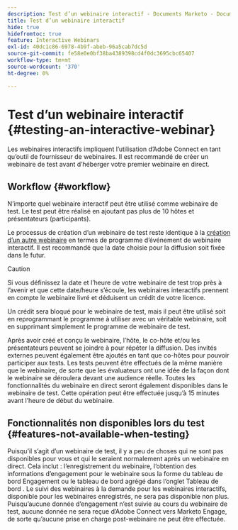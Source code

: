 ```yaml
---
description: Test d’un webinaire interactif - Documents Marketo - Documentation du produit
title: Test d’un webinaire interactif
hide: true
hidefromtoc: true
feature: Interactive Webinars
exl-id: 40dc1c86-6978-4b9f-abeb-96a5cab7dc5d
source-git-commit: fe58e0e0bf38ba4389398cd4f0dc3695cbc65407
workflow-type: tm+mt
source-wordcount: '370'
ht-degree: 0%

---
```


# Test d’un webinaire interactif {#testing-an-interactive-webinar}

Les webinaires interactifs impliquent l’utilisation d’Adobe Connect en tant qu’outil de fournisseur de webinaires. Il est recommandé de créer un webinaire de test avant d’héberger votre premier webinaire en direct.

## Workflow {#workflow}

N’importe quel webinaire interactif peut être utilisé comme webinaire de test. Le test peut être réalisé en ajoutant pas plus de 10 hôtes et présentateurs (participants).

Le processus de création d’un webinaire de test reste identique à la [création d’un autre webinaire](/help/marketo/product-docs/demand-generation/events/interactive-webinars/create-an-interactive-webinar.md) en termes de programme d’événement de webinaire interactif. Il est recommandé que la date choisie pour la diffusion soit fixée dans le futur.

>[!CAUTION]
>
>Si vous définissez la date et l’heure de votre webinaire de test trop près à l’avenir et que cette date/heure s’écoule, les webinaires interactifs prennent en compte le webinaire livré et déduisent un crédit de votre licence.

Un crédit sera bloqué pour le webinaire de test, mais il peut être utilisé soit en reprogrammant le programme à utiliser avec un véritable webinaire, soit en supprimant simplement le programme de webinaire de test.

Après avoir créé et conçu le webinaire, l’hôte, le co-hôte et/ou les présentateurs peuvent se joindre à pour répéter la diffusion. Des invités externes peuvent également être ajoutés en tant que co-hôtes pour pouvoir participer aux tests. Les tests peuvent être effectués de la même manière que le webinaire, de sorte que les évaluateurs ont une idée de la façon dont le webinaire se déroulera devant une audience réelle. Toutes les fonctionnalités du webinaire en direct seront également disponibles dans le webinaire de test. Cette opération peut être effectuée jusqu’à 15 minutes avant l’heure de début du webinaire.

## Fonctionnalités non disponibles lors du test {#features-not-available-when-testing}

Puisqu’il s’agit d’un webinaire de test, il y a peu de choses qui ne sont pas disponibles pour vous et qui le seraient normalement après un webinaire en direct. Cela inclut : l’enregistrement du webinaire, l’obtention des informations d’engagement pour le webinaire sous la forme du tableau de bord Engagement ou le tableau de bord agrégé dans l’onglet Tableau de bord . Le suivi des webinaires à la demande pour les webinaires interactifs, disponible pour les webinaires enregistrés, ne sera pas disponible non plus. Puisqu’aucune donnée d’engagement n’est suivie au cours du webinaire de test, aucune donnée ne sera reçue d’Adobe Connect vers Marketo Engage, de sorte qu’aucune prise en charge post-webinaire ne peut être effectuée.
